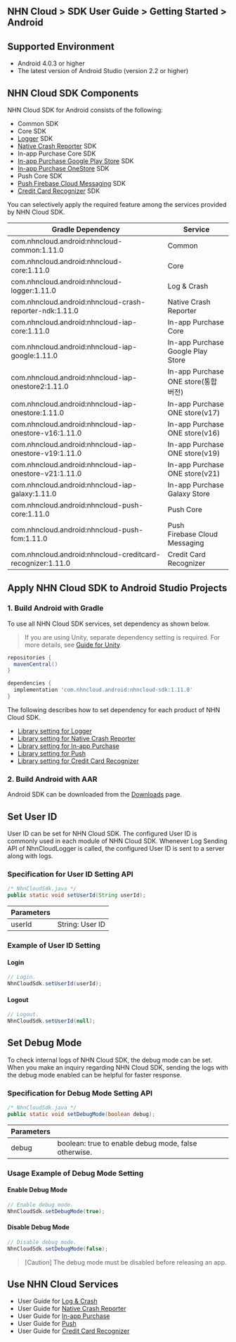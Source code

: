 ## NHN Cloud > SDK User Guide > Getting Started > Android

## Supported Environment

* Android 4.0.3 or higher
* The latest version of Android Studio (version 2.2 or higher)

## NHN Cloud SDK Components

NHN Cloud SDK for Android consists of the following:

* Common SDK
* Core SDK
* [Logger](./log-collector-android) SDK
* [Native Crash Reporter](./log-collector-ndk) SDK
* In-app Purchase Core SDK
* [In-app Purchase Google Play Store](./iap-android) SDK
* [In-app Purchase OneStore](./iap-android) SDK
* Push Core SDK
* [Push Firebase Cloud Messaging](./push-android) SDK
* [Credit Card Recognizer](./creditcard-recognizer-android) SDK

You can selectively apply the required feature among the services provided by NHN Cloud SDK.

| Gradle Dependency                           | Service           |
| ------------------------------------------- | ----------------- |
| com.nhncloud.android:nhncloud-common:1.11.0       | Common      |
| com.nhncloud.android:nhncloud-core:1.11.0         | Core        |
| com.nhncloud.android:nhncloud-logger:1.11.0       | Log & Crash |
| com.nhncloud.android:nhncloud-crash-reporter-ndk:1.11.0       | Native Crash Reporter |
| com.nhncloud.android:nhncloud-iap-core:1.11.0     | In-app Purchase Core |
| com.nhncloud.android:nhncloud-iap-google:1.11.0   | In-app Purchase <br>Google Play Store |
| com.nhncloud.android:nhncloud-iap-onestore2:1.11.0 | In-app Purchase <br>ONE store(통합 버전) |
| com.nhncloud.android:nhncloud-iap-onestore:1.11.0 | In-app Purchase <br>ONE store(v17) |
| com.nhncloud.android:nhncloud-iap-onestore-v16:1.11.0 | In-app Purchase <br>ONE store(v16) |
| com.nhncloud.android:nhncloud-iap-onestore-v19:1.11.0 | In-app Purchase <br>ONE store(v19) |
| com.nhncloud.android:nhncloud-iap-onestore-v21:1.11.0 | In-app Purchase <br>ONE store(v21) |
| com.nhncloud.android:nhncloud-iap-galaxy:1.11.0 | In-app Purchase <br>Galaxy Store |
| com.nhncloud.android:nhncloud-push-core:1.11.0    | Push Core   |
| com.nhncloud.android:nhncloud-push-fcm:1.11.0    | Push <br>Firebase Cloud Messaging |
| com.nhncloud.android:nhncloud-creditcard-recognizer:1.11.0    | Credit Card Recognizer |

## Apply NHN Cloud SDK to Android Studio Projects

### 1. Build Android with Gradle

To use all NHN Cloud SDK services, set dependency as shown below.

> If you are using Unity, separate dependency setting is required.
> For more details, see [Guide for Unity](./getting-started-unity/#android).

```groovy
repositories {
  mavenCentral()
}

dependencies {
  implementation 'com.nhncloud.android:nhncloud-sdk:1.11.0'
}
```

The following describes how to set dependency for each product of NHN Cloud SDK.

- [Library setting for Logger](./log-collector-android/#_1)
- [Library setting for Native Crash Reporter](./log-collector-ndk/#_1)
- [Library setting for In-app Purchase](./iap-android/#_2)
- [Library setting for Push](./push-android/#_2)
- [Library setting for Credit Card Recognizer](./creditcard-recognizer-android/#_1)

### 2. Build Android with AAR

Android SDK can be downloaded from the [Downloads](../../../Download/#toast-sdk) page.

## Set User ID

User ID can be set for NHN Cloud SDK.
The configured User ID is commonly used in each module of NHN Cloud SDK.
Whenever Log Sending API of NhnCloudLogger is called, the configured User ID is sent to a server along with logs.

### Specification for User ID Setting API

```java
/* NhnCloudSdk.java */
public static void setUserId(String userId);
```

| Parameters | |
| -- | -- |
| userId | String: User ID|

### Example of User ID Setting

#### Login

```java
// Login.
NhnCloudSdk.setUserId(userId);
```

#### Logout

```java
// Logout.
NhnCloudSdk.setUserId(null);
```

## Set Debug Mode

To check internal logs of NHN Cloud SDK, the debug mode can be set.
When you make an inquiry regarding NHN Cloud SDK, sending the logs with the debug mode enabled can be helpful for faster response.

### Specification for Debug Mode Setting API

```java
/* NhnCloudSdk.java */
public static void setDebugMode(boolean debug);
```

| Parameters | |
| -- | -- |
| debug | boolean: true to enable debug mode, false otherwise.|

### Usage Example of Debug Mode Setting

#### Enable Debug Mode

```java
// Enable debug mode.
NhnCloudSdk.setDebugMode(true);
```

#### Disable Debug Mode

```java
// Disable debug mode.
NhnCloudSdk.setDebugMode(false);
```

> [Caution] The debug mode must be disabled before releasing an app.

## Use NHN Cloud Services

* User Guide for [Log & Crash](./log-collector-android)
* User Guide for [Native Crash Reporter](./log-collector-ndk)
* User Guide for [In-app Purchase](./iap-android)
* User Guide for [Push](./push-android)
* User Guide for [Credit Card Recognizer](./creditcard-recognizer-android)
